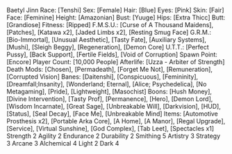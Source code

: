 Baetyl Jinn
Race: [Tenshi]
Sex: [Female]
Hair: [Blue]
Eyes: [Pink]
Skin: [Fair]
Face: [Feminine]
Height: [Amazonian]
Bust: [Yuuge]
Hips: [Extra Thicc]
Butt: [Grandiose]
Fitness: [Ripped]
F.M.S.U.: [Curse of A Thousand Maidens], [Patches], [Katawa x2], [Jaded Limbs x2], [Resting Smug Face]
G.R.M.: [Bio-Immortal], [Unusual Aesthetic], [Tasty Fate], [Auxiliary Systems], [Mushi], [Sleigh Beggy], [Regeneration], [Demon Core]
U.T.T.: [Perfect Pussy], [Back Support], [Fertile Fields], [Void of Corruption]
Spawn Point: [Encore]
Player Count: [10,000 People]
Afterlife: [Uzza - Arbiter of Strength]
Death Mods: [Chosen], [Permadeath], [Forget Me Not], [Remuneration], [Corrupted Vision]
Banes: [Daitenshi], [Conspicuous], [Femininity], [Dreamfall;Insanity], [Wonderland; Eternal], [Alice; Psychedelica], [No Metagaming], [Pride], [Lightweight], [Masochist]
Boons: [Hush Money], [Divine Intervention], [Tasty Prof], [Permanence], [Hero], [Demon Lord], [Wisdom Incarnate], [Great Sage], [Unbreakable Will], [Darkvision], [HUD], [Status], [Seal Decay], [Face Me], [Unbreakable Mind]
Items: [Automotive Prosthesis x2], [Portable Arka Core], [A Home], [A Manor], [Regal Upgrade], [Service], [Virtual Sunshine], [God Complex], [Tab Leet], [Spectacles x1]
Strength 2
Agility 2
Endurance 2
Durability 2
Smithing 5
Artistry 3
Strategy 3
Arcane 3
Alchemical 4
Light 2
Dark 4
